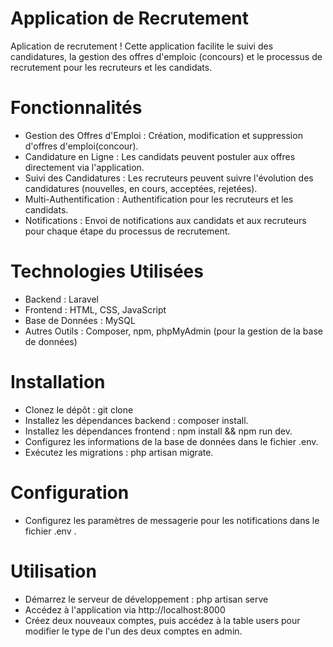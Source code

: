 # Application de Recrutement
Aplication de recrutement ! Cette application facilite le suivi des candidatures, la gestion des offres d'emploic (concours) et le processus de recrutement pour les recruteurs et les candidats.

# Fonctionnalités
* Gestion des Offres d'Emploi : Création, modification et suppression d'offres d'emploi(concour).
* Candidature en Ligne : Les candidats peuvent postuler aux offres directement via l'application.
* Suivi des Candidatures : Les recruteurs peuvent suivre l'évolution des candidatures (nouvelles, en cours, acceptées, rejetées).
* Multi-Authentification : Authentification pour les recruteurs et les candidats.
* Notifications : Envoi de notifications aux candidats et aux recruteurs pour chaque étape du processus de recrutement.

# Technologies Utilisées
* Backend : Laravel
* Frontend : HTML, CSS, JavaScript
* Base de Données : MySQL
* Autres Outils : Composer, npm, phpMyAdmin (pour la gestion de la base de données)

# Installation
* Clonez le dépôt : git clone
* Installez les dépendances backend : composer install.
* Installez les dépendances frontend : npm install && npm run dev.
* Configurez les informations de la base de données dans le fichier .env.
* Exécutez les migrations : php artisan migrate.

# Configuration
* Configurez les paramètres de messagerie pour les notifications dans le fichier .env .

# Utilisation
* Démarrez le serveur de développement : php artisan serve
* Accédez à l'application via http://localhost:8000
* Créez deux nouveaux comptes, puis accédez à la table users pour modifier le type de l'un des deux comptes en admin.



